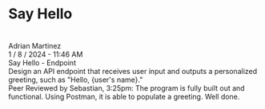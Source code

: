 <h1>Say Hello<h1></h1>
Adrian Martinez<br>
1 / 8 / 2024 - 11:46 AM<br>
Say Hello - Endpoint<br>
Design an API endpoint that receives user input and outputs a personalized greeting, such as "Hello, {user's name}."<br>
Peer Reviewed by Sebastian, 3:25pm: The program is fully built out and functional. Using Postman, it is able to populate a greeting. Well done.